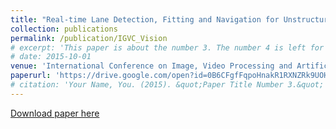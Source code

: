 ```yaml
---
title: "Real-time Lane Detection, Fitting and Navigation for Unstructured Environments"
collection: publications
permalink: /publication/IGVC_Vision
# excerpt: 'This paper is about the number 3. The number 4 is left for future work.'
# date: 2015-10-01
venue: 'International Conference on Image, Video Processing and Artificial Intelligence 2019, Shanghai, China'
paperurl: 'https://drive.google.com/open?id=0B6CFgfFqpoHnakR1RXNZRk9UOHpSU19QYmc2V2F4U3ZPMldj'
# citation: 'Your Name, You. (2015). &quot;Paper Title Number 3.&quot; <i>Journal 1</i>. 1(3).'
---
```

<!-- This paper is about the number 3. The number 4 is left for future work. -->

[Download paper here](https://drive.google.com/open?id=0B6CFgfFqpoHnakR1RXNZRk9UOHpSU19QYmc2V2F4U3ZPMldj)

<!-- Recommended citation: Your Name, You. (2015). "Paper Title Number 3." <i>Journal 1</i>. 1(3). -->